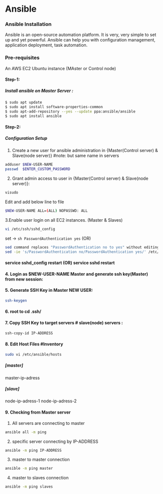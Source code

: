 # Ansible

### Ansible Installation
Ansible is an open-source automation platform. It is very, very simple to set up and yet powerful. Ansible can help you with configuration management, application deployment, task automation.

### Pre-requisites
An AWS EC2 Ubuntu instance (MAster or Control node)


#### Step-1: 

##### Install ansible on Master Server :
```sh
$ sudo apt update
$ sudo apt install software-properties-common
$ sudo apt-add-repository --yes --update ppa:ansible/ansible
$ sudo apt install ansible
```


#### Step-2:

##### Configuration Setup

1. Create a new user for ansible administration in {Master(Control server) & Slave(node server)} #note: but same name in servers
```sh
adduser $NEW-USER-NAME
passwd  $ENTER_CUSTOM_PASSWORD
```

2. Grant admin access to user in {Master(Control server) & Slave(node server)}:
```sh
visudo 
```
Edit and add below line to file 
```sh 
$NEW-USER-NAME ALL=(ALL) NOPASSWD: ALL 
```

3.Enable user login on all EC2 instances. (Master & Slaves)
```sh
vi /etc/ssh/sshd_config
```
set ->  ```sh PasswordAuthentication yes```
		(OR)
```sh 
sed command replaces "PasswordAuthentication no to yes" without editing file
sed -ie 's/PasswordAuthentication no/PasswordAuthentication yes/' /etc/ssh/sshd_config		
```
#### service	sshd_config restart	 (OR) service sshd restart

#### 4. Login as $NEW-USER-NAME 	Master and generate ssh key(Master) from new session:
	
#### 5. Generate SSH Key in Master NEW USER:
```sh 
ssh-keygen 
```
#### 6.	root to  cd .ssh/
#### 7. Copy SSH Key to  target servers # slave(node) servers	:
```sh 
ssh-copy-id IP-ADDRESS 
```
#### 8. Edit Host Files  #Inventory
```sh 
sudo vi /etc/ansible/hosts 
```
##### [master]
master-ip-adress
		
##### [slave]
node-ip-adress-1
node-ip-adress-2

#### 9. Checking from Master server
1. All servers are connecting to master
```sh 
ansible all -m ping 
```

2. specific server connecting by IP-ADDRESS
```sh 
ansible -m ping IP-ADDRESS
```

3. master to master connection
```sh 
ansible -m ping master 
``` 

4. master to slaves connection
```sh
ansible -m ping slaves
```
